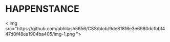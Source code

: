 <h1>HAPPENSTANCE</h1>
<  img src="https://github.com/abhilash5656/CSS/blob/9de818f6e3e6980dcfbbf447d0f48ea1904ba405/img-1.png
  ">
